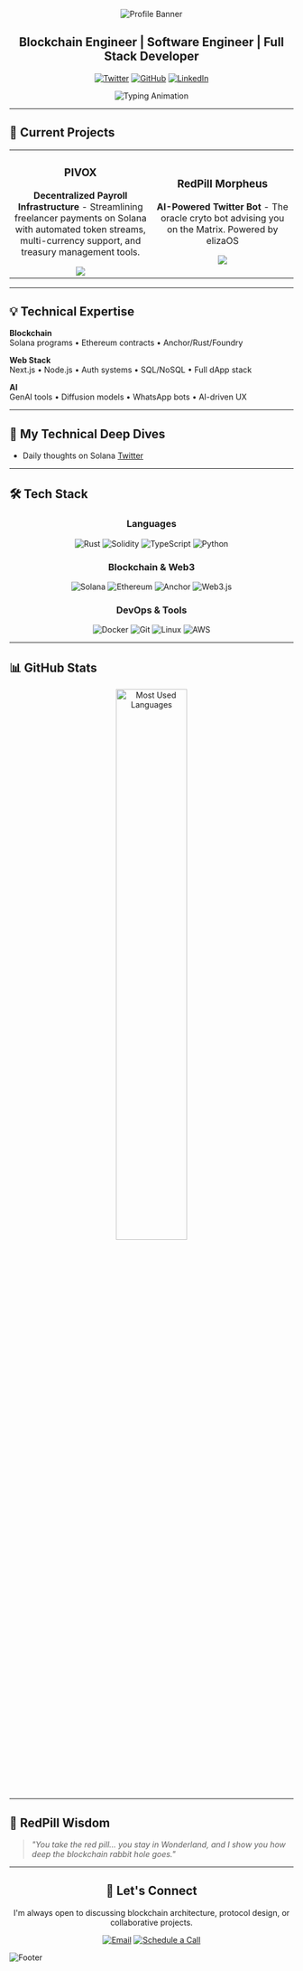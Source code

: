 
<div align="center">
  
  ![Profile Banner](https://capsule-render.vercel.app/api?type=waving&color=0A84FF&height=200&section=header&text=Vinaya%20Prasad%20R&fontSize=50&fontColor=fff&animation=twinkling&fontAlignY=35)

  ## Blockchain Engineer | Software Engineer | Full Stack Developer

  [![Twitter](https://img.shields.io/badge/Twitter-%231DA1F2.svg?style=for-the-badge&logo=Twitter&logoColor=white)](https://twitter.com/Vinayapr23)
  [![GitHub](https://img.shields.io/badge/GitHub-%23181717.svg?style=for-the-badge&logo=github&logoColor=white)](https://github.com/Vinayapr23)
  [![LinkedIn](https://img.shields.io/badge/LinkedIn-%230A66C2.svg?style=for-the-badge&logo=linkedin&logoColor=white)](https://linkedin.com/in/vinayapr23)


  ![Typing Animation](https://readme-typing-svg.herokuapp.com?font=Fira+Code&weight=600&size=22&pause=1000&color=0A84FF&center=true&vCenter=true&width=600&lines=Software+Engineer;Solana+Ecosystem+Builder;)
  

</div>

---

## 🚀 Current Projects

<table>
<tr>
<td width="50%">
<h3 align="center">PIVOX</h3>
<div align="center">
  <a href="https://github.com/Vinayapr23/pivox" target="_blank">
  </a>
  <p>
    <strong>Decentralized Payroll Infrastructure</strong> - Streamlining freelancer payments on Solana with automated token streams, multi-currency support, and treasury management tools.
  </p>
  <a href="https://github.com/Vinayapr23/pivox" target="_blank">
    <img src="https://img.shields.io/badge/View_Project-0A84FF?style=for-the-badge"/>
  </a>
</div>
</td>

<td width="50%">
<h3 align="center">RedPill Morpheus</h3>
<div align="center">
  <p>
    <strong>AI-Powered Twitter Bot</strong> - The oracle cryto bot advising you on the Matrix. Powered by elizaOS
  </p>
  <a href="" target="_blank">
     <img src="https://img.shields.io/badge/View_Project-0A84FF?style=for-the-badge"/>
  </a>
</div>
</td>
</tr>
</table>

---

## 💡 Technical Expertise

**Blockchain**  
Solana programs • Ethereum contracts  • Anchor/Rust/Foundry

**Web Stack**  
Next.js • Node.js • Auth systems • SQL/NoSQL • Full dApp stack

**AI**  
GenAI tools • Diffusion models • WhatsApp bots • AI-driven UX

---

## 🧠 My Technical Deep Dives

- Daily thoughts on Solana  [Twitter](https://twitter.com/Vinayapr23)

---

## 🛠️ Tech Stack

<div align="center">

### Languages
![Rust](https://img.shields.io/badge/Rust-%23DEA584.svg?style=for-the-badge&logo=rust&logoColor=white)
![Solidity](https://img.shields.io/badge/Solidity-%23363636.svg?style=for-the-badge&logo=solidity&logoColor=white)
![TypeScript](https://img.shields.io/badge/TypeScript-%233178C6.svg?style=for-the-badge&logo=typescript&logoColor=white)
![Python](https://img.shields.io/badge/Python-%233776AB.svg?style=for-the-badge&logo=python&logoColor=white)

### Blockchain & Web3
![Solana](https://img.shields.io/badge/Solana-%2300FFA3.svg?style=for-the-badge&logo=solana&logoColor=black)
![Ethereum](https://img.shields.io/badge/Ethereum-%233C3C3D.svg?style=for-the-badge&logo=ethereum&logoColor=white)
![Anchor](https://img.shields.io/badge/Anchor-%23F2BB05.svg?style=for-the-badge&logo=anchor&logoColor=black)
![Web3.js](https://img.shields.io/badge/Web3.js-%23F16822.svg?style=for-the-badge&logo=web3dotjs&logoColor=white)

### DevOps & Tools
![Docker](https://img.shields.io/badge/Docker-%232496ED.svg?style=for-the-badge&logo=docker&logoColor=white)
![Git](https://img.shields.io/badge/Git-%23F05032.svg?style=for-the-badge&logo=git&logoColor=white)
![Linux](https://img.shields.io/badge/Linux-%23FCC624.svg?style=for-the-badge&logo=linux&logoColor=black)
![AWS](https://img.shields.io/badge/AWS-%23FF9900.svg?style=for-the-badge&logo=amazon-aws&logoColor=white)

</div>

---

## 📊 GitHub Stats



<div align="center">
  <img src="https://github-readme-stats.vercel.app/api/top-langs/?username=Vinayapr23&layout=compact&theme=tokyonight&hide_border=true" width="50%" alt="Most Used Languages"/>
</div>

---


## 🔴 RedPill Wisdom

> *"You take the red pill... you stay in Wonderland, and I show you how deep the blockchain rabbit hole goes."*

---
<div align="center">

## 🤝 Let's Connect

I'm always open to discussing blockchain architecture, protocol design, or collaborative projects.

[![Email](https://img.shields.io/badge/Email-0A84FF?style=for-the-badge&logo=gmail&logoColor=white)](mailto:contact@vinayaprasad.com)
[![Schedule a Call](https://img.shields.io/badge/Schedule_Call-0A84FF?style=for-the-badge&logo=zoom&logoColor=white)](https://calendly.com/vinayapr23)

</div>

![Footer](https://capsule-render.vercel.app/api?type=waving&color=0A84FF&height=120&section=footer)
